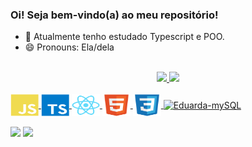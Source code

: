 ### Oi! Seja bem-vindo(a) ao meu repositório! 


- 📖 Atualmente tenho estudado Typescript e POO.
- 😄 Pronouns: Ela/dela

<br>

<div align="center">
  <a href="https://github.com/EduardaPmeireles">
  <img height="180em" src="https://github-readme-stats.vercel.app/api?username=EduardaPmeireles&show_icons=true&theme=aura&include_all_commits=true&count_private=true"/>
  <img height="180em" src="https://github-readme-stats.vercel.app/api/top-langs/?username=EduardaPmeireles&layout=compact&langs_count=7&theme=aura"/>
</div>

<div style="display: inline_block"><br>
  <img align="center" alt="Eduarda-Js" height="35" width="45" src="https://raw.githubusercontent.com/devicons/devicon/master/icons/javascript/javascript-plain.svg">
  <img align="center" alt="Eduarda-Ts" height="35" width="45" src="https://raw.githubusercontent.com/devicons/devicon/master/icons/typescript/typescript-plain.svg">
  <img align="center" alt="Eduarda-React" height="35" width="45" src="https://raw.githubusercontent.com/devicons/devicon/master/icons/react/react-original.svg">
  <img align="center" alt="Eduarda-HTML" height="35" width="45" src="https://raw.githubusercontent.com/devicons/devicon/master/icons/html5/html5-original.svg">
  <img align="center" alt="Eduarda-CSS" height="35" width="45" src="https://raw.githubusercontent.com/devicons/devicon/master/icons/css3/css3-original.svg">
  <img align="center" alt="Eduarda-mySQL" height="35" width="45" src="https://cdn.jsdelivr.net/gh/devicons/devicon/icons/mysql/mysql-plain.svg" />
</div>

<br>

<div> 
  <a href = "mailto:contatoeduardapmeireles@hotmail.com"><img src="https://img.shields.io/badge/-Hotmail-%23333?style=for-the-badge&logo=gmail&logoColor=white" target="_blank"></a>
  <a href="www.linkedin.com/in/eduardapmeireles" target="_blank"><img src="https://img.shields.io/badge/-LinkedIn-%230077B5?style=for-the-badge&logo=linkedin&logoColor=white" target="_blank"></a> 
</div>
